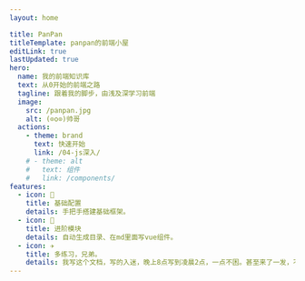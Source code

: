 ```yaml
---
layout: home

title: PanPan
titleTemplate: panpan的前端小屋
editLink: true
lastUpdated: true
hero:
  name: 我的前端知识库
  text: 从0开始的前端之路
  tagline: 跟着我的脚步，由浅及深学习前端
  image:
    src: /panpan.jpg
    alt: (⊙o⊙)帅哥
  actions:
    - theme: brand
      text: 快速开始
      link: /04-js深入/
    # - theme: alt
    #   text: 组件
    #   link: /components/
features:
  - icon: 🔨
    title: 基础配置
    details: 手把手搭建基础框架。
  - icon: 🧩
    title: 进阶模块
    details: 自动生成目录、在md里面写vue组件。
  - icon: ✈️
    title: 多练习，兄弟。
    details: 我写这个文档，写的入迷，晚上8点写到凌晨2点，一点不困。甚至来了一发，不然对不起这个默认的飞机图标。
---
```

